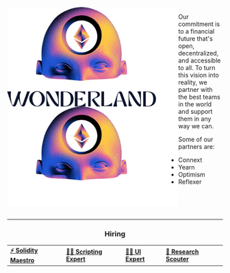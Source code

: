 <img align="left" src="https://github.com/defi-wonderland/.github/raw/main/assets/gh-org-banner-light.png#gh-light-mode-only" width="400">
<img align="left" src="https://github.com/defi-wonderland/.github/raw/main/assets/gh-org-banner-dark.png#gh-dark-mode-only" width="400">

Our commitment is to a financial future that's open, decentralized, and accessible to all. To turn this vision into reality, we partner with the best teams in the world and support them in any way we can.

Some of our partners are:

* Connext
* Yearn
* Optimism
* Reflexer

<br clear="left"/>
<br>

----

<div align="center">

### Hiring

<table>
    <tr>
        <td>
            <b><a href="LINK_TO_SOLIDITY_MAESTRO_POSITION">⚡️ Solidity Maestro</a></b>
        </td>
        <td>
            <b><a href="LINK_TO_SCRIPTING_EXPERT_POSITION">🧑‍💻 Scripting Expert</a></b>
        </td>
        <td>
            <b><a href="LINK_TO_UI_EXPERT_POSITION">👨‍🎨 UI Expert</a></b>
        </td>
        <td>
            <b><a href="LINK_TO_RESEARCH_SCOUTER_POSITION">🔎 Research Scouter</a></b>
        </td>
    </tr>
</table>

</div>